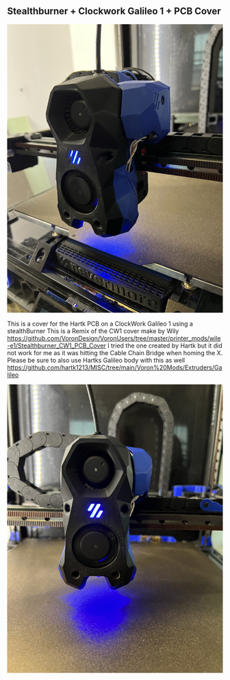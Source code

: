 ## Stealthburner + Clockwork Galileo 1 + PCB Cover

![installed](installed.jpeg)

This is a cover for the Hartk PCB on a ClockWork Galileo 1 using a stealthBurner
This is a Remix of the CW1 cover make by Wily https://github.com/VoronDesign/VoronUsers/tree/master/printer_mods/wile-e1/Stealthburner_CW1_PCB_Cover
I tried the one created by Hartk but it did not work for me as it was hitting the Cable Chain Bridge when homing the X.
Please be sure to also use Hartks Galileo body with this as well https://github.com/hartk1213/MISC/tree/main/Voron%20Mods/Extruders/Galileo



![Front](front.jpeg)
